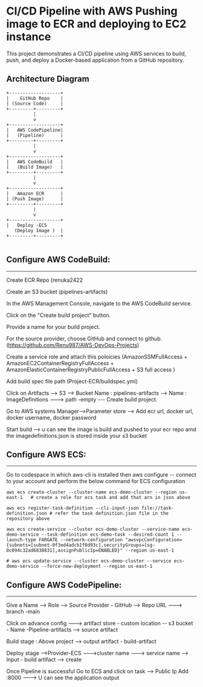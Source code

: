 # CI/CD Pipeline with AWS Pushing image to ECR and deploying to EC2 instance

This project demonstrates a CI/CD pipeline using AWS services to build, push, and deploy a Docker-based application from a GitHub repository.

## Architecture Diagram

```plaintext
+-------------------+
|    GitHub Repo    |
| (Source Code)     |
+---------+---------+
          |
          v
+-------------------+
|   AWS CodePipeline|
|   (Pipeline)      |
+---------+---------+
          |
          v
+-------------------+
|   AWS CodeBuild   |
|   (Build Image)   |
+---------+---------+
          |
          v
+-------------------+
|   Amazon ECR      |
| (Push Image)      |
+---------+---------+
          |
          v
+-------------------+
|   Deploy -ECS
   (Deploy Image )  |
+---------+---------+
          
```


## Configure AWS CodeBuild:
---------------------------
Create ECR Repo (renuka2422

Create an S3 bucket (pipelines-artifacts)

In the AWS Management Console, navigate to the AWS CodeBuild service.

Click on the "Create build project" button.

Provide a name for your build project.

For the source provider, choose GitHub and connect to github.(https://github.com/Renu987/AWS-DevOps-Projects)

Create a service role and attach this poloicies (AmazonSSMFullAccess + AmazonEC2ContainerRegistryFullAccess + AmazonElasticContainerRegistryPublicFullAccess + S3 full access  )

Add build spec file path (Project-ECR/buildspec.yml)

Click on Artifacts --> S3 --> Bucket Name : pipelines-artifacts --> Name : ImageDefinitions ---> path -empty --- Create build project.

Go to AWS systems Manager-->Parameter store --> Add ecr url, docker url, docker username, docker password

Start build --> u can see the image is build and pushed to your ecr repo amd the imagedefinitions.json is stored inside your s3 bucket


## Configure AWS ECS:
-----------------------------

Go to codespace in which aws-cli is installed then aws configure -- connect to your account and perform the below command for ECS configuration

```
aws ecs create-cluster --cluster-name ecs-demo-cluster --region us-east-1   # create a role for ecs task and add that arn in json above

aws ecs register-task-definition --cli-input-json file://task-definition.json # refer the task definition.json file in the repository above

aws ecs create-service --cluster ecs-demo-cluster --service-name ecs-demo-service --task-definition ecs-demo-task --desired-count 1 --launch-type FARGATE --network-configuration "awsvpcConfiguration={subnets=[subnet-0f3ed4adcb1f0d93c],securityGroups=[sg-0c094c32ad6838831],assignPublicIp=ENABLED}" --region us-east-1

# aws ecs update-service --cluster ecs-demo-cluster --service ecs-demo-service --force-new-deployment --region us-east-1

```


##  Configure AWS CodePipeline:
---------------------------------

Give a Name  --> Role -->  Source Provider - GitHub --> Repo URL ---> branch -main

Click on advance config ---> artifact store  - custom location -- s3 bucket - Name -Pipeline-artifacts --> source artifact

Build stage : Above project --> output artifact - build-artifact 

Deploy stage -->Provider-ECS --->cluster name ---> service name --> Input - build artifact --> create

Once Pipeline is successful Go to ECS and click on task --> Public Ip Add :8000 ---> U can see the application output


